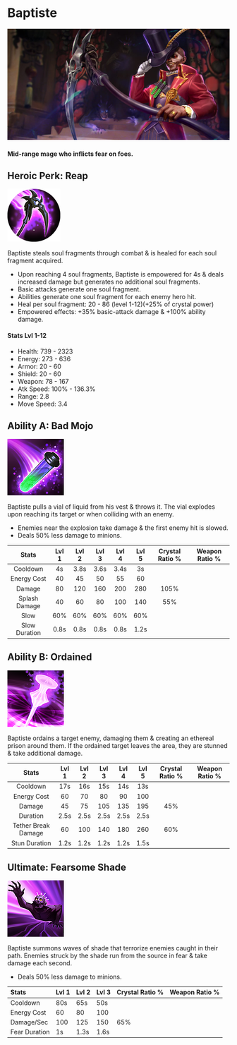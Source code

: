 # Baptiste



![](../../.gitbook/assets/image%20%28327%29.png)

#### Mid-range mage who inflicts fear on foes.

## Heroic Perk: Reap

![Reap](../../.gitbook/assets/image%20%28224%29.png)

Baptiste steals soul fragments through combat & is healed for each soul fragment acquired.

* Upon reaching 4 soul fragments, Baptiste is empowered for 4s & deals increased damage but generates no additional soul fragments.
* Basic attacks generate one soul fragment.
* Abilities generate one soul fragment for each enemy hero hit.
* Heal per soul fragment: 20 - 86 \(level 1-12\)\(+25% of crystal power\)
* Empowered effects: +35% basic-attack damage & +100% ability damage.

#### Stats Lvl 1-12

* Health: 739 - 2323
* Energy: 273 - 636
* Armor: 20 - 60
* Shield: 20 - 60
* Weapon: 78 - 167
* Atk Speed: 100% - 136.3%
* Range: 2.8
* Move Speed: 3.4

## Ability A: Bad Mojo

![Bad Mojo](../../.gitbook/assets/image%20%2841%29.png)

Baptiste pulls a vial of liquid from his vest & throws it. The vial explodes upon reaching its target or when colliding with an enemy.

* Enemies near the explosion take damage & the first enemy hit is slowed.
* Deals 50% less damage to minions.

| Stats | Lvl 1 | Lvl 2 | Lvl 3 | Lvl 4 | Lvl 5 | Crystal      Ratio % | Weapon     Ratio % |
| :---: | :---: | :---: | :---: | :---: | :---: | :---: | :---: |
| Cooldown | 4s | 3.8s | 3.6s | 3.4s | 3s |  |  |
| Energy       Cost | 40 | 45 | 50 | 55 | 60 |  |  |
| Damage | 80 | 120 | 160 | 200 | 280 | 105% |  |
| Splash       Damage | 40 | 60 | 80 | 100 | 140 | 55% |  |
| Slow | 60% | 60% | 60% | 60% | 60% |  |  |
| Slow          Duration | 0.8s | 0.8s | 0.8s | 0.8s | 1.2s |  |  |

## Ability B: Ordained

![Ordained](../../.gitbook/assets/image%20%28351%29.png)

Baptiste ordains a target enemy, damaging them & creating an ethereal prison around them. If the ordained target leaves the area, they are stunned & take additional damage.

| Stats | Lvl 1 | Lvl 2 | Lvl 3 | Lvl 4 | Lvl 5 | Crystal      Ratio % | Weapon     Ratio % |
| :---: | :---: | :---: | :---: | :---: | :---: | :---: | :---: |
| Cooldown | 17s | 16s | 15s | 14s | 13s |  |  |
| Energy       Cost | 60 | 70 | 80 | 90 | 100 |  |  |
| Damage | 45 | 75 | 105 | 135 | 195 | 45% |  |
| Duration | 2.5s | 2.5s | 2.5s | 2.5s | 2.5s |  |  |
| Tether        Break        Damage | 60 | 100 | 140 | 180 | 260 | 60% |  |
| Stun           Duration | 1.2s | 1.2s | 1.2s | 1.2s | 1.5s |  |  |

## Ultimate: Fearsome Shade

![Fearsome Shade](../../.gitbook/assets/image%20%2893%29.png)

Baptiste summons waves of shade that terrorize enemies caught in their path. Enemies struck by the shade run from the source in fear & take damage each second.

* Deals 50% less damage to minions.

| Stats | Lvl 1 | Lvl 2 | Lvl 3 | Crystal Ratio % | Weapon Ratio % |
| :--- | :--- | :--- | :--- | :--- | :--- |
| Cooldown | 80s | 65s | 50s |  |  |
| Energy Cost | 60 | 80 | 100 |  |  |
| Damage/Sec | 100 | 125 | 150 | 65% |  |
| Fear Duration | 1s | 1.3s | 1.6s |  |  |

